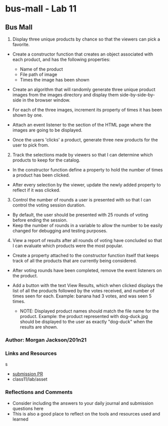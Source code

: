 # bus-mall - Lab 11

## Bus Mall

1. Display three unique products by chance so that the viewers can pick a favorite.

* Create a constructor function that creates an object associated with each product, and has the following properties:

  - Name of the product
  - File path of image
  - Times the image has been shown

* Create an algorithm that will randomly generate three unique product images from the images directory and display them side-by-side-by-side in the browser window.

* For each of the three images, increment its property of times it has been shown by one.

* Attach an event listener to the section of the HTML page where the images are going to be displayed.

* Once the users 'clicks' a product, generate three new products for the user to pick from.

2. Track the selections made by viewers so that I can determine which products to keep for the catalog.

  - In the constructor function define a property to hold the number of times a product has been clicked.

  - After every selection by the viewer, update the newly added property to reflect if it was clicked.

3. Control the number of rounds a user is presented with so that I can control the voting session duration.

  - By default, the user should be presented with 25 rounds of voting before ending the session.
  - Keep the number of rounds in a variable to allow the number to be easily changed for debugging and testing purposes.

4. View a report of results after all rounds of voting have concluded so that I can evaluate which products were the most popular.

  - Create a property attached to the constructor function itself that keeps track of all the products that are currently being considered.

  - After voting rounds have been completed, remove the event listeners on the product.

  - Add a button with the text View Results, which when clicked displays the list of all the products followed by the votes received, and number of times seen for each. Example: banana had 3 votes, and was seen 5 times.

    - NOTE: Displayed product names should match the file name for the product. Example: the product represented with dog-duck.jpg should be displayed to the user as exactly "dog-duck" when the results are shown.

### Author: Morgan Jackson/201n21

### Links and Resources

s

- [submission PR](majckson.github.io/bus-mall/)
- class11/lab/asset

### Reflections and Comments

- Consider including the answers to your daily journal and submission questions here
- This is also a good place to reflect on the tools and resources used and learned
